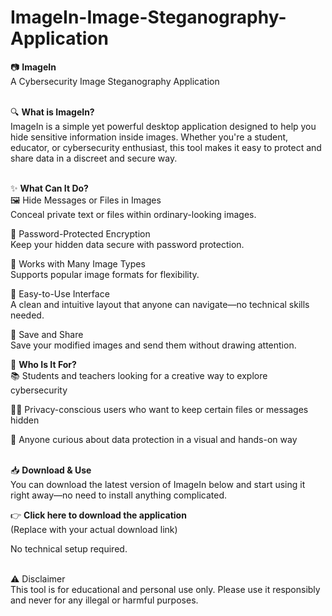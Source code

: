 # ImageIn-Image-Steganography-Application

📷 **ImageIn**<br/>
A Cybersecurity Image Steganography Application<br/><br/>


🔍 **What is ImageIn?**<br/>
ImageIn is a simple yet powerful desktop application designed to help you hide sensitive information inside images. Whether you're a student, educator, or cybersecurity enthusiast, this tool makes it easy to protect and share data in a discreet and secure way.<br/><br/>


✨ **What Can It Do?**<br/>
🖼️ Hide Messages or Files in Images<br/>
Conceal private text or files within ordinary-looking images.

🔐 Password-Protected Encryption<br/>
Keep your hidden data secure with password protection.

🧩 Works with Many Image Types<br/>
Supports popular image formats for flexibility.

🎨 Easy-to-Use Interface<br/>
A clean and intuitive layout that anyone can navigate—no technical skills needed.

📂 Save and Share<br/>
Save your modified images and send them without drawing attention.


🚀 **Who Is It For?**<br/>
📚 Students and teachers looking for a creative way to explore cybersecurity

🕵️‍♂️ Privacy-conscious users who want to keep certain files or messages hidden

🧠 Anyone curious about data protection in a visual and hands-on way<br/><br/>


📥 **Download & Use**<br/>
You can download the latest version of ImageIn below and start using it right away—no need to install anything complicated.

👉 **Click here to download the application**<br/>
(Replace with your actual download link)

No technical setup required.<br/><br/>


⚠️ Disclaimer<br/>
This tool is for educational and personal use only. Please use it responsibly and never for any illegal or harmful purposes.

